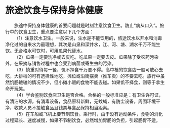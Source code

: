 # 旅途饮食与保持身体健康  

&emsp;&emsp;旅途中保持身体健康的首要问题就是时刻注意饮食卫生。防止“病从口入”。旅行中的饮食卫生，重点要注意以下几个方面：  
&emsp;&emsp;（1）注意饮水卫生。一般来说，生水是不能饮用的，旅途饮水以开水和消毒净化过的自来水为最理想，其次是山泉和深井水，江、河、塘、湖水千万不能生饮。无合格水可饮时，可用瓜果代替水。  
&emsp;&emsp;（2）瓜果一定要洗净或去皮吃。吃瓜果一定要去皮。瓜果除了受农药污染外，在采摘与销售过程中也会受到病菌或寄生虫的污染。  
&emsp;&emsp;（3）慎重对待每一餐，饥不择食千万要不得。高中档的饮食店一般可放心去吃，大排档的可有选择性地吃，摊位或沿街摆卖（推车卖）的不要去吃。旅行中虽然饥肠辘辘的情况不少，但小摊小贩的食物不能去碰。如果饥不择食，则等于拿生命开玩笑。  
&emsp;&emsp;（4）学会鉴别饮食店卫生是否合格。合格的一般标准应是：有卫生许可证，有清洁的水源，有消毒设备，食品原料新鲜，无蚊蝇，有防尘设备，周围环境干净，收款人员不接触食品且钱票与食品保持相当距离。  
&emsp;&emsp;（5）在车船或飞机上要节制饮食。乘行时，由于没有运动条件，食物的消化过程延长、速度减慢，如果不节制饮食，必然增加胃肠的负担，引起肠胃不适。  
<!-- Last processed: 2025-07-22 03:44:30 -->
